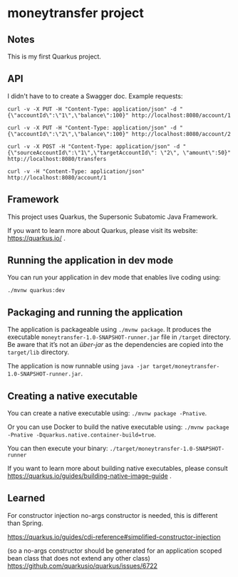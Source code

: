 # moneytransfer project

## Notes

This is my first Quarkus project.

## API

I didn't have to to create a Swagger doc. Example requests:

```
curl -v -X PUT -H "Content-Type: application/json" -d "{\"accountId\":\"1\",\"balance\":100}" http://localhost:8080/account/1

curl -v -X PUT -H "Content-Type: application/json" -d "{\"accountId\":\"2\",\"balance\":100}" http://localhost:8080/account/2

curl -v -X POST -H "Content-Type: application/json" -d "{\"sourceAccountId\":\"1\",\"targetAccountId\": \"2\", \"amount\":50}" http://localhost:8080/transfers

curl -v -H "Content-Type: application/json" http://localhost:8080/account/1
```

## Framework

This project uses Quarkus, the Supersonic Subatomic Java Framework.

If you want to learn more about Quarkus, please visit its website: https://quarkus.io/ .

## Running the application in dev mode

You can run your application in dev mode that enables live coding using:
```
./mvnw quarkus:dev
```

## Packaging and running the application

The application is packageable using `./mvnw package`.
It produces the executable `moneytransfer-1.0-SNAPSHOT-runner.jar` file in `/target` directory.
Be aware that it’s not an _über-jar_ as the dependencies are copied into the `target/lib` directory.

The application is now runnable using `java -jar target/moneytransfer-1.0-SNAPSHOT-runner.jar`.

## Creating a native executable

You can create a native executable using: `./mvnw package -Pnative`.

Or you can use Docker to build the native executable using: `./mvnw package -Pnative -Dquarkus.native.container-build=true`.

You can then execute your binary: `./target/moneytransfer-1.0-SNAPSHOT-runner`

If you want to learn more about building native executables, please consult https://quarkus.io/guides/building-native-image-guide .

## Learned

For constructor injection no-args constructor is needed, this is different than Spring.

https://quarkus.io/guides/cdi-reference#simplified-constructor-injection

(so a no-args constructor should be generated for an application scoped bean class that does not extend any other class)
https://github.com/quarkusio/quarkus/issues/6722

